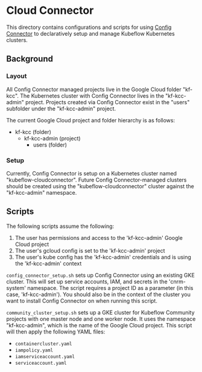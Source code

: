 # Cloud Connector

This directory contains configurations and scripts for using
[Config Connector](https://cloud.google.com/config-connector/) to declaratively
setup and manage Kubeflow Kubernetes clusters.

## Background

### Layout

All Config Connector managed projects live in the Google Cloud folder "kf-kcc".
The Kubernetes cluster with Config Connector lives in the "kf-kcc-admin"
project. Projects created via Config Connector exist in the "users" subfolder 
under the "kf-kcc-admin" project.

The current Google Cloud project and folder hierarchy is as follows:

 - kf-kcc (folder)
   - kf-kcc-admin (project)
     - users (folder)

### Setup

Currently, Config Connector is setup on a Kubernetes cluster named
"kubeflow-cloudconnector". Future Config Connector-managed clusters should be
created using the "kubeflow-cloudconnector" cluster against the "kf-kcc-admin"
namespace.

## Scripts

The following scripts assume the following:

1. The user has permissions and access to the 'kf-kcc-admin' Google Cloud
project
2. The user's gcloud config is set to the 'kf-kcc-admin' project
3. The user's kube config has the 'kf-kcc-admin' credentials and is using the
'kf-kcc-admin' context

`config_connector_setup.sh` sets up Config Connector using an existing GKE
cluster. This will set up service accounts, IAM, and secrets in the
'cnrm-system' namespace. The script requires a project ID as a parameter (in
this case, 'kf-kcc-admin'). You should also be in the context of the cluster you
want to install Config Connector on when running this script.

`community_cluster_setup.sh` sets up a GKE cluster for Kubeflow Community
projects with one master node and one worker node. It uses the namespace
"kf-kcc-admin", which is the name of the Google Cloud project. This script will
then apply the following YAML files:

- `containercluster.yaml`
- `iampolicy.yaml`
- `iamserviceaccount.yaml`
- `serviceaccount.yaml`
